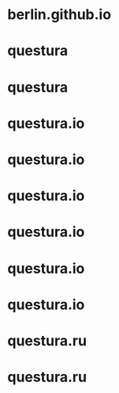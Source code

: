 # berlin.github.io
# questura
# questura
# questura.io
# questura.io
# questura.io
# questura.io
# questura.io
# questura.io
# questura.ru
# questura.ru
